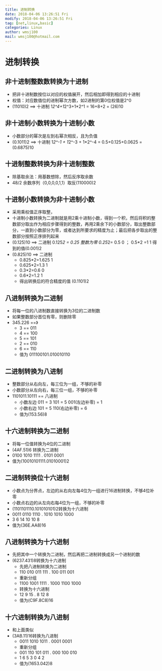 ```yaml
---
title: 进制转换
date: 2018-04-06 13:26:51 Fri
modify: 2018-04-06 13:26:51 Fri
tag: [net,linux,basic]
categories: Linux
author: wmsj100
mail: wmsj100@hotmail.com
---
```


# 进制转换

## 非十进制整数数转换为十进制
- 把非十进制数按位以对应的权值展开，然后相加即得到相应的十进制
- 权值：对应数值位的进制幂次方数，如2进制的第0位权值是2^0
- (11010)2 ==> 十进制 1*2^4+1*2^3+1*2^1 = 16+8+2 = (26)10

## 非十进制小数转换为十进制小数
- 小数部分的幂次是左到右幂次相反，且为负值
- (0.1011)2 ==> 十进制 1*2^-1 + 1*2^-3 + 1*2^-4 = 0.5+0.125+0.0625 = (0.6875)10

## 十进制整数转换为非十进制整数
- 除基取余法：用基数想除，然后反序取余数
- 48/2 余数序列（0,0,0,0,1,1）取反(110000)2

## 十进制小数转换为非十进制小数
- 采用乘权值正序取整，
- 十进制小数转换为二进制就是用2乘十进制小数，得到一个积，然后将积的整数部分取出作为相应步骤得到的整数，再用2乘余下的小数部分，取出整数部分，一直到小数部分为零，或者达到所要求的精度为止；最后把各步取出的整数部分按照正序排列起来
- (0.125)10 ==> 二进制 0.125*2 = 0.25 整数为零 0.25*2= 0.5 0 ； 0.5*2 =1 1  得到的值(0.001)2
- (0.825)10 ==> 二进制 
	- 0.825*2=1.625 1
	- 0.625*2=1.3 1
	- 0.3*2=0.6 0
	- 0.6*2=1.2 1
	- 得出转换后的符合精度的值 (0.1101)2

## 八进制转换为二进制
- 将每一位的八进制数直接转换为3位的二进制数
- 如果整数部分首位有零，则删除零
- 345.226 ==》
	- 3 == 011
	- 4 == 100
	- 5 == 101
	- 2 == 010
	- 6 == 110
	- 值为 011100101.010010110

## 二进制转换为八进制
- 整数部分从右向左，每三位为一组，不够的补零
- 小数部分从左向右，每三位一组，不够的补零
- 1101011.10111 == 八进制
	- 小数左边 011 = 3 101 = 5 001(左边补零) = 1
	- 小数右边 101 = 5 110(右边补零) = 6
	- 值为(153.56)8

## 十六进制转换为二进制
- 将每一位值转换为4位的二进制
- (4AF.51)6 转换为二进制
- 0100 1010 1111 . 0101 0001 
- 值为(10010101111.01010001)2

## 二进制转换位十六进制
- 小数点为分界点，左边的从右向左每4位为一组进行16进制转换，不够4位补零
- 小数点右边的从左向右每4位为一组，不够的补零
- (1101101110.101010101)2转换为十六进制
- 0011 0110 1110 . 1010 1010 1000
- 3    6    14      10  10   8
- 值为(36E.AA8)16

## 八进制转换为十六进制
- 先把其中一个转换为二进制，然后再把二进制转换成另一个进制的数
- (6237.431)8转换为十六进制
	- 先把八进制转换为二进制
	- 110 010 011 111 . 100 011 001
	- 重新分组
	- 1100 1001 1111 . 1000 1100 1000
	- 转换为十六进制
	- 12    9    15  .  8    12   8
	- 值为(C9F.8C8)16

## 十六进制转换为八进制
- 和上面类似
- (3AB.11)16转换为八进制
	- 0011 1010 1011 . 0001 0001
	- 重新分组
	- 001 110 101 011 . 000 100 010
	- 1    6   5   3     0    4  2
	- 值为(1653.042)8
